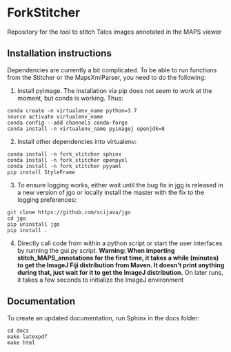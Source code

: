 # ForkStitcher
Repository for the tool to stitch Talos images annotated in the MAPS viewer



Installation instructions
----------
Dependencies are currently a bit complicated. To be able to run functions from the Stitcher or the MapsXmlParser, you need to do the following:

1. Install pyimage. The installation via pip does not seem to work at the moment, but conda is working. Thus:
```
conda create -n virtualenv_name python=3.7
source activate virtualenv_name
conda config --add channels conda-forge 
conda install -n virtualenv_name pyimagej openjdk=8
```

2. Install other dependencies into virtualenv:
```
conda install -n fork_stitcher sphinx
conda install -n fork_stitcher openpyxl
conda install -n fork_stitcher pyyaml
pip install StyleFrame
```

3. To ensure logging works, either wait until the bug fix in [jgo](https://github.com/scijava/jgo/pull/39) is released in a new version of jgo or locally install the master with the fix to the logging preferences:
```
git clone https://github.com/scijava/jgo
cd jgo
pip uninstall jgo
pip install .
```

4. Directly call code from within a python script or start the user interfaces by running the gui.py script.
**Warning: When importing stitch_MAPS_annotations for the first time, it takes a while (minutes) to get the ImageJ Fiji distribution from Maven. It doesn't print anything during that, just wait for it to get the ImageJ distribution.** On later runs, it takes a few seconds to initialize the ImageJ environment

Documentation
----------
To create an updated documentation, run Sphinx in the docs folder:
```
cd docs
make latexpdf
make html
```
